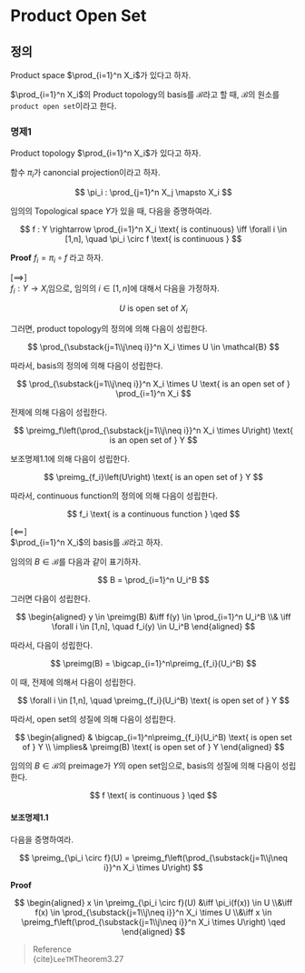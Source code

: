 # Product Open Set
## 정의
Product space $\prod_{i=1}^n X_i$가 있다고 하자.

$\prod_{i=1}^n X_i$의 Product topology의 basis를 $\mathcal{B}$라고 할 때, $\mathcal{B}$의 원소를 `product open set`이라고 한다.

### 명제1
Product topology $\prod_{i=1}^n X_i$가 있다고 하자.

함수 $\pi_i$가 canoncial projection이라고 하자.

$$ \pi_i : \prod_{j=1}^n X_j \mapsto X_i $$

임의의 Topological space $Y$가 있을 때, 다음을 증명하여라.

$$ f : Y \rightarrow \prod_{i=1}^n X_i \text{ is continuous} \iff \forall i \in [1,n], \quad \pi_i \circ f \text{ is continuous } $$

**Proof**
$f_i = \pi_i\circ f$ 라고 하자.

[$\implies$]  
$f_i : Y \rightarrow X_i$임으로, 임의의 $i \in [1,n]$에 대해서 다음을 가정하자.

$$ U \text{ is open set of } X_i $$

그러면, product topology의 정의에 의해 다음이 성립한다.

$$ \prod_{\substack{j=1\\j\neq i}}^n X_i \times U \in \mathcal{B} $$

따라서, basis의 정의에 의해 다음이 성립한다.

$$ \prod_{\substack{j=1\\j\neq i}}^n X_i \times U \text{ is an open set of } \prod_{i=1}^n X_i $$

전제에 의해 다음이 성립한다.

$$ \preimg_f\left(\prod_{\substack{j=1\\j\neq i}}^n X_i \times U\right) \text{ is an open set of } Y $$

보조명제1.1에 의해 다음이 성립한다.

$$ \preimg_{f_i}\left(U\right) \text{ is an open set of } Y $$

따라서, continuous function의 정의에 의해 다음이 성립한다.

$$ f_i \text{ is a continuous function } \qed $$

[$\impliedby$]  
$\prod_{i=1}^n X_i$의 basis를 $\mathcal{B}$라고 하자.

임의의 $B \in \mathcal{B}$를 다음과 같이 표기하자.

$$ B = \prod_{i=1}^n U_i^B $$

그러면 다음이 성립한다.

$$ \begin{aligned} y \in \preimg(B) &\iff f(y) \in \prod_{i=1}^n U_i^B \\& \iff \forall i \in [1,n], \quad f_i(y) \in U_i^B \end{aligned}  $$

따라서, 다음이 성립한다.

$$ \preimg(B) = \bigcap_{i=1}^n\preimg_{f_i}(U_i^B) $$

이 때, 전제에 의해서 다음이 성립한다.

$$ \forall i \in [1,n], \quad \preimg_{f_i}(U_i^B) \text{ is open set of } Y $$

따라서, open set의 성질에 의해 다음이 성립한다.

$$ \begin{aligned} & \bigcap_{i=1}^n\preimg_{f_i}(U_i^B) \text{ is open set of } Y \\ \implies& \preimg(B) \text{ is open set of } Y \end{aligned}  $$

임의의 $B \in \mathcal{B}$의 preimage가 $Y$의 open set임으로, basis의 성질에 의해 다음이 성립한다.

$$ f \text{ is continuous } \qed $$

#### 보조명제1.1
다음을 증명하여라.

$$ \preimg_{\pi_i \circ f}(U) = \preimg_f\left(\prod_{\substack{j=1\\j\neq i}}^n X_i \times U\right) $$

**Proof**

$$ \begin{aligned} x \in \preimg_{\pi_i \circ f}(U) &\iff \pi_i(f(x)) \in U \\&\iff f(x) \in \prod_{\substack{j=1\\j\neq i}}^n X_i \times U \\&\iff x \in \preimg_f\left(\prod_{\substack{j=1\\j\neq i}}^n X_i \times U\right) \qed  \end{aligned} $$

> Reference  
> {cite}`LeeTM`Theorem3.27